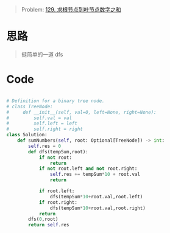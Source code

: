> Problem: [129. 求根节点到叶节点数字之和](https://leetcode.cn/problems/sum-root-to-leaf-numbers/description/)

# 思路

> 挺简单的一道 dfs

# Code

```Python []

# Definition for a binary tree node.
# class TreeNode:
#     def __init__(self, val=0, left=None, right=None):
#         self.val = val
#         self.left = left
#         self.right = right
class Solution:
    def sumNumbers(self, root: Optional[TreeNode]) -> int:
        self.res = 0
        def dfs(tempSum,root):
            if not root:
                return
            if not root.left and not root.right:
                self.res += tempSum*10 + root.val
                return

            if root.left:
                dfs(tempSum*10+root.val,root.left)
            if root.right:
                dfs(tempSum*10+root.val,root.right)
            return
        dfs(0,root)
        return self.res

```
